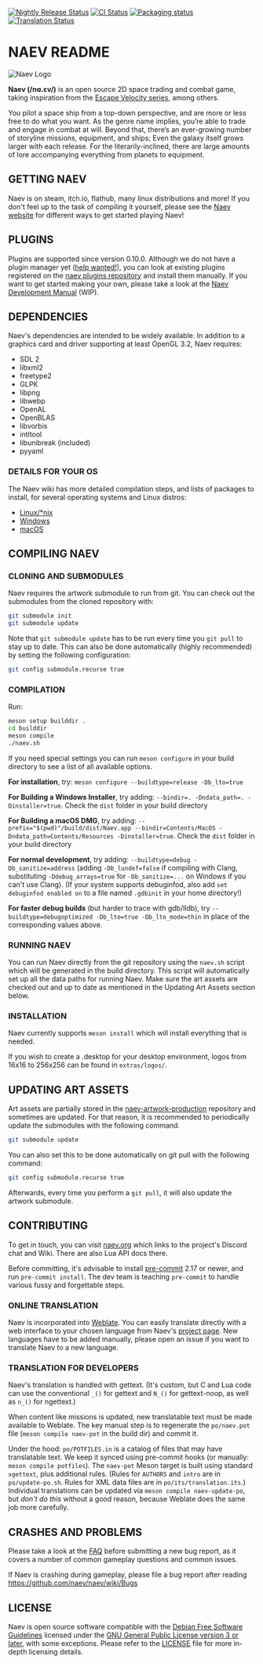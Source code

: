 [![Nightly Release Status](https://github.com/naev/naev/workflows/Nightly%20Release/badge.svg)](https://github.com/naev/naev/actions?query=workflow%3A%22Nightly+Release%22) [![CI Status](https://github.com/naev/naev/workflows/CI/badge.svg)](https://github.com/naev/naev/actions?query=workflow%3ACI) [![Packaging status](https://repology.org/badge/tiny-repos/naev.svg)](https://repology.org/project/naev/versions) [![Translation Status](https://hosted.weblate.org/widgets/naev/-/naev/svg-badge.svg)](https://hosted.weblate.org/projects/naev/)
# NAEV README

![Naev Logo](https://naev.org/imgs/naev.png)

**Naev (/nɑ.ɛv/)** is an open source 2D space trading and combat game, taking
inspiration from the [Escape Velocity
series](https://en.wikipedia.org/wiki/Escape_Velocity_(video_game)), among
others.

You pilot a space ship from a top-down perspective, and are more or less free
to do what you want. As the genre name implies, you’re able to trade and engage
in combat at will. Beyond that, there’s an ever-growing number of storyline
missions, equipment, and ships; Even the galaxy itself grows larger with each
release. For the literarily-inclined, there are large amounts of lore
accompanying everything from planets to equipment.

## GETTING NAEV

Naev is on steam, itch.io, flathub, many linux distributions and more! If you
don't feel up to the task of compiling it yourself, please see the [Naev
website](https://naev.org/downloads/) for different ways to get started playing
Naev!

## PLUGINS

Plugins are supported since version 0.10.0. Although we do not have a plugin
manager yet ([help wanted!](https://github.com/naev/naev/issues/2180)), you can
look at existing plugins registered on the [naev plugins
repository](https://github.com/naev/naev-plugins) and install them manually. If
you want to get started making your own, please take a look at the [Naev
Development Manual](https://naev.org/devmanual/) (WIP).

## DEPENDENCIES

Naev's dependencies are intended to be widely available. In addition to a
graphics card and driver supporting at least OpenGL 3.2, Naev requires:
* SDL 2
* libxml2
* freetype2
* GLPK
* libpng
* libwebp
* OpenAL
* OpenBLAS
* libvorbis
* intltool
* libunibreak (included)
* pyyaml

### DETAILS FOR YOUR OS

The Naev wiki has more detailed compilation steps, and lists of packages to install, for several operating systems and Linux distros:
* [Linux/\*nix](https://github.com/naev/naev/wiki/Compiling-on-*nix)
* [Windows](https://github.com/naev/naev/wiki/Compiling-on-Windows)
* [macOS](https://github.com/naev/naev/wiki/Compiling-on-macOS)

## COMPILING NAEV

### CLONING AND SUBMODULES

Naev requires the artwork submodule to run from git. You can check out the
submodules from the cloned repository with:

```bash
git submodule init
git submodule update
```

Note that `git submodule update` has to be run every time you `git pull` to
stay up to date. This can also be done automatically (highly recommended) by
setting the following configuration:

```bash
git config submodule.recurse true
```

### COMPILATION

Run:

```bash
meson setup builddir .
cd builddir
meson compile
./naev.sh
```

If you need special settings you can run `meson configure` in your build
directory to see a list of all available options.

**For installation**, try: `meson configure --buildtype=release -Db_lto=true`

**For Building a Windows Installer**, try adding: `--bindir=. -Dndata_path=. -Dinstaller=true`. Check the `dist` folder in your build directory

**For Building a macOS DMG**, try adding: `--prefix="$(pwd)"/build/dist/Naev.app --bindir=Contents/MacOS -Dndata_path=Contents/Resources -Dinstaller=true`. Check the `dist` folder in your build directory

**For normal development**, try adding: `--buildtype=debug -Db_sanitize=address` (adding `-Db_lundef=false` if compiling with Clang, substituting `-Ddebug_arrays=true` for `-Db_sanitize=...` on Windows if you can't use Clang).
(If your system supports debuginfod, also add `set debuginfod enabled on` to a file named `.gdbinit` in your home directory!)

**For faster debug builds** (but harder to trace with gdb/lldb), try `--buildtype=debugoptimized -Db_lto=true -Db_lto_mode=thin` in place of the corresponding values above.

### RUNNING NAEV

You can run Naev directly from the git repository using the `naev.sh` script
which will be generated in the build directory. This script will automatically
set up all the data paths for running Naev. Make sure the art assets are
checked out and up to date as mentioned in the Updating Art Assets section
below.

### INSTALLATION

Naev currently supports `meson install` which will install everything that
is needed.

If you wish to create a .desktop for your desktop environment, logos
from 16x16 to 256x256 can be found in `extras/logos/`.

## UPDATING ART ASSETS

Art assets are partially stored in the
[naev-artwork-production](https://github.com/naev/naev-artwork-production)
repository and sometimes are updated. For that reason, it is recommended to
periodically update the submodules with the following command.

```bash
git submodule update
```

You can also set this to be done automatically on git pull with the following
command:

```bash
git config submodule.recurse true
```

Afterwards, every time you perform a `git pull`, it will also update the
artwork submodule.

## CONTRIBUTING

To get in touch, you can visit [naev.org](https://naev.org/) which links to the project's Discord chat and Wiki.
There are also Lua API docs there.

Before committing, it's advisable to install [pre-commit](https://pre-commit.com/) 2.17 or newer, and run `pre-commit install`.
The dev team is teaching `pre-commit` to handle various fussy and forgettable steps.

### ONLINE TRANSLATION

Naev is incorporated into [Weblate](https://weblate.org/). You can easily
translate directly with a web interface to your chosen language from Naev's
[project page](https://hosted.weblate.org/projects/naev/naev/). New languages have to be added
manually, please open an issue if you want to translate Naev to a new language.

### TRANSLATION FOR DEVELOPERS

Naev's translation is handled with gettext. (It's custom, but C and Lua code can use the conventional `_()` for gettext and
`N_()` for gettext-noop, as well as `n_()` for ngettext.)

When content like missions is updated, new translatable text must be made available to Weblate.
The key manual step is to regenerate the `po/naev.pot` file (`meson compile naev-pot` in the build dir) and commit it.

Under the hood: `po/POTFILES.in` is a catalog of files that may have translatable text.
We keep it synced using pre-commit hooks (or manually: `meson compile potfiles`).
The `naev-pot` Meson target is built using standard `xgettext`, plus additional rules.
(Rules for `AUTHORS` and `intro` are in `po/update-po.sh`. Rules for XML data files are in `po/its/translation.its`.)
Individual translations can be updated via `meson compile naev-update-po`, but _don't do this_ without a good reason, because Weblate does the same job more carefully.

## CRASHES AND PROBLEMS

Please take a look at the [FAQ](https://github.com/naev/naev/wiki/FAQ) before submitting a new
bug report, as it covers a number of common gameplay questions and
common issues.

If Naev is crashing during gameplay, please file a bug report after
reading https://github.com/naev/naev/wiki/Bugs

## LICENSE

Naev is open source software compatible with the [Debian Free Software
Guidelines](https://www.debian.org/social_contract#guidelines) licensed under
the [GNU General Public License version 3 or
later](https://www.gnu.org/licenses/gpl-3.0.en.html), with some exceptions.
Please refer to the [LICENSE](LICENSE) file for more in-depth licensing
details.
